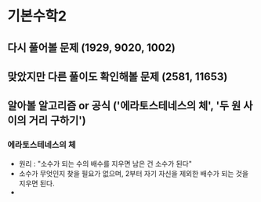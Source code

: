기본수학2
=
다시 풀어볼 문제 (1929, 9020, 1002)
-
맞았지만 다른 풀이도 확인해볼 문제 (2581, 11653)
-
알아볼 알고리즘 or 공식 ('에라토스테네스의 체', '두 원 사이의 거리 구하기')
-
### 에라토스테네스의 체
* 원리 : "소수가 되는 수의 배수를 지우면 남은 건 소수가 된다"
* 소수가 무엇인지 찾을 필요가 없으며, 2부터 자기 자신을 제외한 배수가 되는 것을 지우면 된다.
* 

